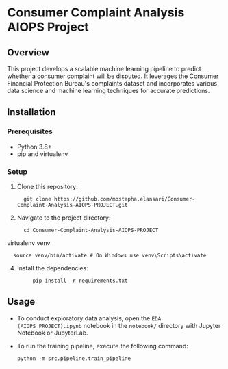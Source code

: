 # Consumer Complaint Analysis AIOPS Project

## Overview
This project develops a scalable machine learning pipeline to predict whether a consumer complaint will be disputed. It leverages the Consumer Financial Protection Bureau's complaints dataset and incorporates various data science and machine learning techniques for accurate predictions.

## Installation

### Prerequisites
- Python 3.8+
- pip and virtualenv

### Setup
1. Clone this repository:

         git clone https://github.com/mostapha.elansari/Consumer-Complaint-Analysis-AIOPS-PROJECT.git

3. Navigate to the project directory:

         cd Consumer-Complaint-Analysis-AIOPS-PROJECT

virtualenv venv
      
      source venv/bin/activate # On Windows use venv\Scripts\activate

4. Install the dependencies: 

            pip install -r requirements.txt


## Usage
- To conduct exploratory data analysis, open the `EDA (AIOPS_PROJECT).ipynb` notebook in the `notebook/` directory with Jupyter Notebook or JupyterLab.
- To run the training pipeline, execute the following command:

      python -m src.pipeline.train_pipeline
  



